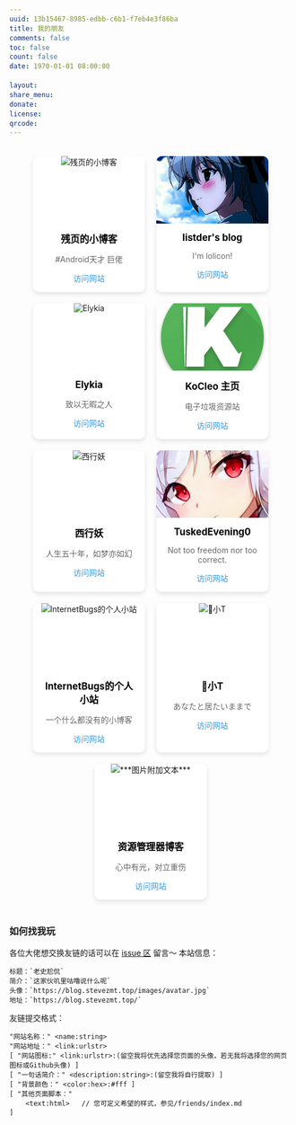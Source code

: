 ```yaml
---
uuid: 13b15467-8985-edbb-c6b1-f7eb4e3f86ba
title: 我的朋友
comments: false
toc: false
count: false
date: 1970-01-01 08:00:00

layout: 
share_menu:
donate:
license:
qrcode: 
---
```



<div class="friends-container" style="display: flex; flex-wrap: wrap; justify-content: center; gap: 20px; padding: 20px;">
<div class="friend-card" style="background: #fff; border-radius: 10px; box-shadow: 0 4px 8px rgba(0,0,0,0.1); overflow: hidden; width: 200px; text-align: center;">
    <div style="height: 120px; overflow: hidden;">
        <img src="https://blog.canyie.top/data/image/avatar_new.jpg" alt="残页的小博客" style="width: 100%; height: 120px; object-fit: cover;">
    </div>
    <div class="friend-info" style="padding: 15px;">
      <h3 style="margin: 0; font-size: 1.2em; color: var(--text-color, #000);">残页的小博客</h3>
      <p style="color: var(--text-color-secondary, #666);">#Android天才 巨佬</p>
      <a href="https://blog.canyie.top/" style="color: #3498db; text-decoration: none;">访问网站</a>
    </div>
  </div>
  
  <div class="friend-card" style="background: #fff; border-radius: 10px; box-shadow: 0 4px 8px rgba(0,0,0,0.1); overflow: hidden; width: 200px; text-align: center;">
    <div style="height: 120px; overflow: hidden;">
        <img src="/friends/listder.jpg" alt="listder's blog" style="width: 100%; height: 120px; object-fit: cover;">
    </div>
    <div class="friend-info" style="padding: 15px;">
      <h3 style="margin: 0; font-size: 1.2em;  color: var(--text-color, #000);">listder's blog</h3>
      <p style="color: #666;">I'm lolicon!</p>
      <a href="https://blog.listder.xyz/" style="color: #3498db; text-decoration: none;">访问网站</a>
    </div>
  </div>

   <div class="friend-card" style="background: #fff; border-radius: 10px; box-shadow: 0 4px 8px rgba(0,0,0,0.1); overflow: hidden; width: 200px; text-align: center;">
    <div style="height: 120px; overflow: hidden;">
        <img src="https://bu.dusays.com/2024/10/25/671b2438203a6.gif" alt="Elykia" style="width: 100%; height: 120px; object-fit: cover;">
    </div>
    <div class="friend-info" style="padding: 15px;">
      <h3 style="margin: 0; font-size: 1.2em;  color: var(--text-color, #000);">Elykia</h3>
      <p style="color: #666;">致以无暇之人</p>
      <a href="https://blog.elykia.cn/" style="color: #3498db; text-decoration: none;">访问网站</a>
    </div>
  </div>

   <div class="friend-card" style="background: #fff; border-radius: 10px; box-shadow: 0 4px 8px rgba(0,0,0,0.1); overflow: hidden; width: 200px; text-align: center;">
    <div style="height: 120px; overflow: hidden;">
        <img src="/friends/39af7994fbe843b7bcc0f9d201d8785a.png" alt="kocleo" style="width: 100%; height: 120px; object-fit: cover;">
    </div>
    <div class="friend-info" style="padding: 15px;">
      <h3 style="margin: 0; font-size: 1.2em;  color: var(--text-color, #000);">KoCleo 主页</h3>
      <p style="color: #666;">电子垃圾资源站</p>
      <a href="http://kc.fuquan.moe/" style="color: #3498db; text-decoration: none;">访问网站</a>
    </div>
  </div>

  <div class="friend-card" style="background: #fff; border-radius: 10px; box-shadow: 0 4px 8px rgba(0,0,0,0.1); overflow: hidden; width: 200px; text-align: center;">
    <div style="height: 120px; overflow: hidden;">
        <img src="https://s3.ax1x.com/2021/01/31/yEfCCR.png" alt="西行妖" style="width: 100%; height: 120px; object-fit: cover;">
    </div>
    <div class="friend-info" style="padding: 15px;">
      <h3 style="margin: 0; font-size: 1.2em;  color: var(--text-color, #000);">西行妖</h3>
      <p style="color: #666;">人生五十年，如梦亦如幻</p>
      <a href="https://my.toho.red" style="color: #3498db; text-decoration: none;">访问网站</a>
    </div>
  </div>

  <!-- <div class="friend-card" style="background: #fff; border-radius: 10px; box-shadow: 0 4px 8px rgba(0,0,0,0.1); overflow: hidden; width: 200px; text-align: center;">
    <div style="height: 120px; overflow: hidden;">
        <img src="https://cdn.lar.moe/static/avatar/me.webp" alt="花と詩" style="width: 100%; height: 120px; object-fit: cover;">
    </div>
    <div class="friend-info" style="padding: 15px;">
      <h3 style="margin: 0; font-size: 1.2em;  color: var(--text-color, #000);">花と詩</h3>
      <p style="color: #666;">Hana to Uta</p>
      <a href="https://lar.moe/" style="color: #3498db; text-decoration: none;">访问网站</a>
    </div>
  </div> -->
  <!-- Address Unreachable at 2025-09-20! Please Contact with us. -->


<div class="friend-card" style="background: #fff; border-radius: 10px; box-shadow: 0 4px 8px rgba(0,0,0,0.1); overflow: hidden; width: 200px; text-align: center;">
    <div style="height: 120px; overflow: hidden;">
        <img src="/friends/piowonsler.jpg" alt="TuskedEvening0" style="width: 100%; height: 120px; object-fit: cover;">
    </div>
    <div class="friend-info" style="padding: 15px;">
      <h3 style="margin: 0; font-size: 1.2em;  color: var(--text-color, #000);">TuskedEvening0</h3>
      <p style="color: #666;">Not too freedom nor too correct.</p>
      <a href="https://tuskede0.top/" style="color: #3498db; text-decoration: none;">访问网站</a>
    </div>
  </div>

  <div class="friend-card" style="background: #fff; border-radius: 10px; box-shadow: 0 4px 8px rgba(0,0,0,0.1); overflow: hidden; width: 200px; text-align: center;">
    <div style="height: 120px; overflow: hidden;">
        <img src="https://zhmoegirl.com/favicon.ico" alt="InternetBugs的个人小站" style="width: 100%; height: 120px; object-fit: cover;">
    </div>
    <div class="friend-info" style="padding: 15px;">
      <h3 style="margin: 0; font-size: 1.2em;  color: var(--text-color, #000);">InternetBugs的个人小站</h3>
      <p style="color: #666;">一个什么都没有的小博客</p>
      <a href="https://zhmoegirl.com/" style="color: #3498db; text-decoration: none;">访问网站</a>
    </div>
  </div>

  <div class="friend-card" style="background: #fff; border-radius: 10px; box-shadow: 0 4px 8px rgba(0,0,0,0.1); overflow: hidden; width: 200px; text-align: center;">
    <div style="height: 120px; overflow: hidden;">
        <img src="https://sin.moe/api/v2/objects/avatar/kf9ppqa68kkdxf4rnr.jpeg" alt="🍋小T" style="width: 100%; height: 120px; object-fit: cover;">
    </div>
    <div class="friend-info" style="padding: 15px;">
      <h3 style="margin: 0; font-size: 1.2em;  color: var(--text-color, #000);">🍋小T</h3>
      <p style="color: #666;">あなたと居たいままで</p>
      <a href="https://sin.moe/" style="color: #3498db; text-decoration: none;">访问网站</a>
    </div>
  </div>

<div class="friend-card" style="background: #fff; border-radius: 10px; box-shadow: 0 4px 8px rgba(0,0,0,0.1); overflow: hidden; width: 200px; text-align: center;">
    <div style="height: 120px; overflow: hidden;">
        <img src="https://cos.zyglq.cn/static/web-logo.jpg" alt="***图片附加文本***" style="width: 100%; height: 120px; object-fit: cover;">
    </div>
    <div class="friend-info" style="padding: 15px;">
      <h3 style="margin: 0; font-size: 1.2em;  color: var(--text-color, #000);">资源管理器博客</h3>
      <p style="color: #666;">心中有光，对立重伤</p>
      <a href="https://www.zyglq.cn/" style="color: #3498db; text-decoration: none;">访问网站</a>
    </div>
  </div>


  <!-- 可以继续添加更多友链卡片 -->
  <!-- SAMPLE --

<div class="friend-card" style="background: #fff; border-radius: 10px; box-shadow: 0 4px 8px rgba(0,0,0,0.1); overflow: hidden; width: 200px; text-align: center;">
    <div style="height: 120px; overflow: hidden;">
        <img src="***图片地址***" alt="***图片附加文本***" style="width: 100%; height: 120px; object-fit: cover;">
    </div>
    <div class="friend-info" style="padding: 15px;">
      <h3 style="margin: 0; font-size: 1.2em;  color: var(--text-color, #000);">****友链名称****</h3>
      <p style="color: #666;">******友链介绍，不超过15字******</p>
      <a href="***友链地址***" style="color: #3498db; text-decoration: none;">访问网站</a>
    </div>
  </div>


-->



</div>

### 如何找我玩
各位大佬想交换友链的话可以在 [issue 区](https://github.com/SteveZMTstudios/articles/issues/new/choose) 留言～
本站信息：
```
标题：`老史尬侃`
简介：`这家伙叽里咕噜说什么呢`
头像：`https://blog.stevezmt.top/images/avatar.jpg`
地址：`https://blog.stevezmt.top/`
```

友链提交格式：
```
"网站名称：" <name:string>
"网站地址：" <link:urlstr>
[ "网站图标:" <link:urlstr>:(留空我将优先选择您页面的头像，若无我将选择您的网页图标或Github头像) ]
[ "一句话简介：" <description:string>:(留空我将自行提取) ]
[ "背景颜色：" <color:hex>:#fff ]
[ "其他页面脚本："
    <text:html>   // 您可定义希望的样式，参见/friends/index.md
]
```


